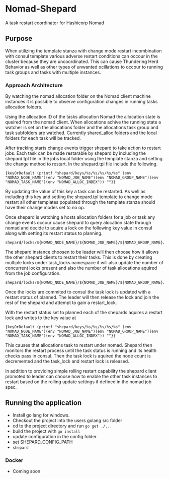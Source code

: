 # Nomad-Shepard
A task restart coordinator for Hashicorp Nomad

## Purpose 
When utilizing the template stanza with change mode restart incombination with consul template various adverse restart conditions can occour in the cluster because they are uncoordinated. This can cause Thundering Herd Behavior as well as other types of unwanted ocillations to occour to running task groups and tasks with multiple instances.

### Approach Architecture
By watching the nomad allocation folder on the Nomad client machine instances it is possible to observe configuration changes in running tasks allocation folders. 

Using the allocation ID of the tasks allocation Nomad the allocation state is queired from the nomad client. When allocations achive the running state a watcher is set on the allocations folder and the allocations task group and task subfolders are watched. Currently shared_alloc folders and the local folders for each task will be tracked.

After tracking starts change events trigger shepard to take action to restart jobs. 
Each task can be made restarable by shepard by including the shepard.tpl file in the jobs local folder using the template stanza and setting the change method to restart.
In the shepard.tpl file include the following.

```
{keyOrDefault (printf "shepard/keys/%s/%s/%s/%s/%s" (env "NOMAD_NODE_NAME")(env "NOMAD_JOB_NAME")(env "NOMAD_GROUP_NAME")(env "NOMAD_TASK_NAME")(env "NOMAD_ALLOC_INDEX")) ""}}
```

By updating the value of this key a task can be restarted. As well as including this key and setting the shepard.tpl template to change mode restart all other templates populated through the template stanza should have their change modes set to no op.

Once shepard is watching a hosts allocation folders for a job or task any change events occour cause shepard to query alocation state through nomad and decide to aquire a lock on the following key value in consul along with setting its restart status to planning.
```
shepard/locks/${NOMAD_NODE_NAME}/${NOMAD_JOB_NAME}/${NOMAD_GROUP_NAME}/${NOMAD_TASK_NAME}/task_lock
```

The shepard instance choosen to be leader will then choose how it allows the other shepard clients to restart their tasks.
This is done by creating multiple locks under task_locks namespace it will also update the number of concurrent locks present and also the number of task allocations aquired from the job configuration.

```
shepard/locks/${NOMAD_NODE_NAME}/${NOMAD_JOB_NAME}/${NOMAD_GROUP_NAME}/${NOMAD_TASK_NAME}/restart_lock/1
```

Once the locks are commited to consul the task lock is updated with a restart status of planned. The leader will then release the lock and join the rest of the shepard and attempt to gain a restart_lock.

With the restart status set to planned each of the shepards aquires a restart lock and writes to the key value at
```
{keyOrDefault (printf "shepard/keys/%s/%s/%s/%s/%s" (env "NOMAD_NODE_NAME")(env "NOMAD_JOB_NAME")(env "NOMAD_GROUP_NAME")(env "NOMAD_TASK_NAME")(env "NOMAD_ALLOC_INDEX")) ""}}
```

This causes that allocations task to restart under nomad. Shepard then monitors the restart process until the task status is running and its health checks pass in consul. Then the task lock is aquired the node count is decremented and the task_lock and restart lock is released.

In addition to providing simple rolling restart capability the shepard client promoted to leader can choose how to enable the other task instances to restart based on the rolling update settings if defined in the nomad job spec.

## Running the application

- Install go lang for windows.
- Checkout the project into the users golang src folder
- cd to the project directory and run ```go get ./...```
- build the project with ```go install```
- update configuration in the config folder
- set SHEPARD_CONFIG_PATH
- ```shepard```

### Docker
- Coming soon









